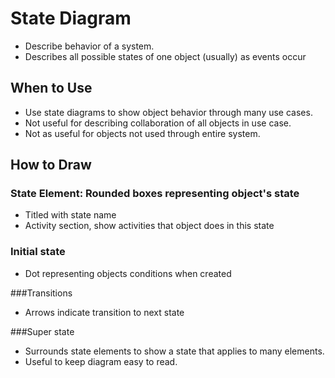 # State Diagram

-	Describe behavior of a system.
-	Describes all possible states of one object (usually) as events occur

## When to Use
-	Use state diagrams to show object behavior through many use cases.
-	Not useful for describing collaboration of all objects in use case.
-	Not as useful for objects not used through entire system.

## How to Draw

### State Element: Rounded boxes representing object's state
-	Titled with state name
-	Activity section, show activities that object does in this state

### Initial state
-	Dot representing objects conditions when created

###Transitions
-	Arrows indicate transition to next state

###Super state
-	Surrounds state elements to show a state that applies to many elements.
-	Useful to keep diagram easy to read.
